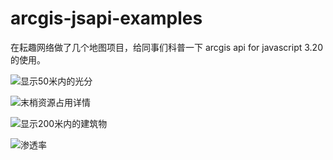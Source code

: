 # arcgis-jsapi-examples
在耘趣网络做了几个地图项目，给同事们科普一下 arcgis api for javascript 3.20的使用。

![显示50米内的光分](https://raw.githubusercontent.com/zhuzhiou/arcgis-jsapi-examples/master/screenshot/01.png)

![末梢资源占用详情](https://raw.githubusercontent.com/zhuzhiou/arcgis-jsapi-examples/master/screenshot/02.png)

![显示200米内的建筑物](https://raw.githubusercontent.com/zhuzhiou/arcgis-jsapi-examples/master/screenshot/03.png)

![渗透率](https://raw.githubusercontent.com/zhuzhiou/arcgis-jsapi-examples/master/screenshot/04.png)